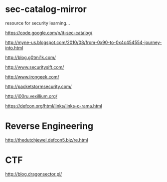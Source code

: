 sec-catalog-mirror
==================
resource for security learning...



https://code.google.com/p/it-sec-catalog/

http://myne-us.blogspot.com/2010/08/from-0x90-to-0x4c454554-journey-into.html

http://blog.g0tmi1k.com/

http://www.securitysift.com/

http://www.irongeek.com/

http://packetstormsecurity.com/

http://j00ru.vexillium.org/


https://defcon.org/html/links/links-o-rama.html


Reverse Engineering
=====================

http://thedutchjewel.defcon5.biz/re.html




CTF
=====================

http://blog.dragonsector.pl/
